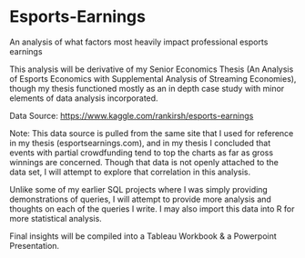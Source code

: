 # Esports-Earnings
An analysis of what factors most heavily impact professional esports earnings

This analysis will be derivative of my Senior Economics Thesis (An Analysis of Esports Economics with Supplemental Analysis of Streaming Economies), though my thesis functioned mostly as an in depth case study with minor elements of data analysis incorporated. 

Data Source: https://www.kaggle.com/rankirsh/esports-earnings 

Note: This data source is pulled from the same site that I used for reference in my thesis (esportsearnings.com), and in my thesis I concluded that events with partial crowdfunding tend to top the charts as far as gross winnings are concerned. Though that data is not openly attached to the data set, I will attempt to explore that correlation in this analysis. 

Unlike some of my earlier SQL projects where I was simply providing demonstrations of queries, I will attempt to provide more analysis and thoughts on each of the queries I write. I may also import this data into R for more statistical analysis.

Final insights will be compiled into a Tableau Workbook & a Powerpoint Presentation.
